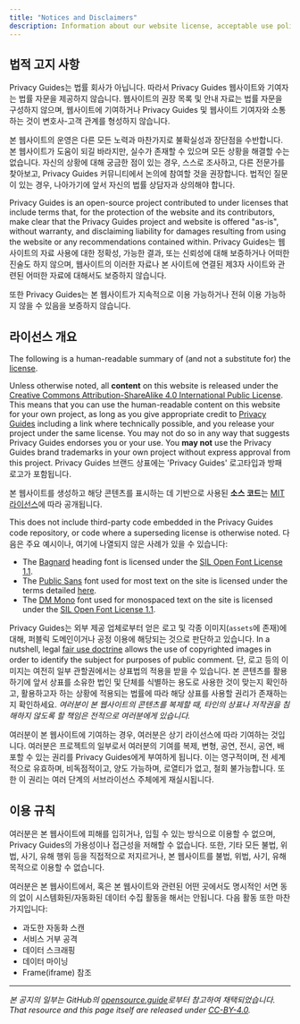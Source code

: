 ```yaml
---
title: "Notices and Disclaimers"
description: Information about our website license, acceptable use policy, and other important details.
---
```


## 법적 고지 사항

Privacy Guides는 법률 회사가 아닙니다. 따라서 Privacy Guides 웹사이트와 기여자는 법률 자문을 제공하지 않습니다. 웹사이트의 권장 목록 및 안내 자료는 법률 자문을 구성하지 않으며, 웹사이트에 기여하거나 Privacy Guides 및 웹사이트 기여자와 소통하는 것이 변호사-고객 관계를 형성하지 않습니다.

본 웹사이트의 운영은 다른 모든 노력과 마찬가지로 불확실성과 장단점을 수반합니다. 본 웹사이트가 도움이 되길 바라지만, 실수가 존재할 수 있으며 모든 상황을 해결할 수는 없습니다. 자신의 상황에 대해 궁금한 점이 있는 경우, 스스로 조사하고, 다른 전문가를 찾아보고, Privacy Guides 커뮤니티에서 논의에 참여할 것을 권장합니다. 법적인 질문이 있는 경우, 나아가기에 앞서 자신의 법률 상담자과 상의해야 합니다.

Privacy Guides is an open-source project contributed to under licenses that include terms that, for the protection of the website and its contributors, make clear that the Privacy Guides project and website is offered "as-is", without warranty, and disclaiming liability for damages resulting from using the website or any recommendations contained within. Privacy Guides는 웹사이트의 자료 사용에 대한 정확성, 가능한 결과, 또는 신뢰성에 대해 보증하거나 어떠한 진술도 하지 않으며, 웹사이트의 이러한 자료나 본 사이트에 연결된 제3자 사이트와 관련된 어떠한 자료에 대해서도 보증하지 않습니다.

또한 Privacy Guides는 본 웹사이트가 지속적으로 이용 가능하거나 전혀 이용 가능하지 않을 수 있음을 보증하지 않습니다.

## 라이선스 개요

<div class="admonition danger" markdown>

The following is a human-readable summary of (and not a substitute for) the [license](https://github.com/privacyguides/privacyguides.org/blob/main/README.md#license).

</div>

Unless otherwise noted, all **content** on this website is released under the [Creative Commons Attribution-ShareAlike 4.0 International Public License](https://github.com/privacyguides/privacyguides.org/tree/main/LICENSE). This means that you can use the human-readable content on this website for your own project, as long as you give appropriate credit to [Privacy Guides](https://www.privacyguides.org) including a link where technically possible, and you release your project under the same license. You may not do so in any way that suggests Privacy Guides endorses you or your use. You **may not** use the Privacy Guides brand trademarks in your own project without express approval from this project. Privacy Guides 브랜드 상표에는 'Privacy Guides' 로고타입과 방패 로고가 포함됩니다.

본 웹사이트를 생성하고 해당 콘텐츠를 표시하는 데 기반으로 사용된 **소스 코드**는 [MIT 라이선스](https://github.com/privacyguides/privacyguides.org/tree/main/LICENSE-CODE)에 따라 공개됩니다.

This does not include third-party code embedded in the Privacy Guides code repository, or code where a superseding license is otherwise noted. 다음은 주요 예시이나, 여기에 나열되지 않은 사례가 있을 수 있습니다:

* The [Bagnard](https://github.com/privacyguides/brand/tree/67166ed8b641d8ac1837d0b75329e02ed4056704/fonts/Bagnard) heading font is licensed under the [SIL Open Font License 1.1](https://github.com/privacyguides/brand/blob/67166ed8b641d8ac1837d0b75329e02ed4056704/fonts/Bagnard/LICENSE.txt).
* The [Public Sans](https://github.com/privacyguides/brand/tree/67166ed8b641d8ac1837d0b75329e02ed4056704/fonts/Public%20Sans) font used for most text on the site is licensed under the terms detailed [here](https://github.com/privacyguides/brand/blob/67166ed8b641d8ac1837d0b75329e02ed4056704/fonts/Public%20Sans/LICENSE.txt).
* The [DM Mono](https://github.com/privacyguides/brand/tree/67166ed8b641d8ac1837d0b75329e02ed4056704/fonts/DM%20Mono) font used for monospaced text on the site is licensed under the [SIL Open Font License 1.1](https://github.com/privacyguides/brand/blob/67166ed8b641d8ac1837d0b75329e02ed4056704/fonts/DM%20Mono/LICENSE.txt).

Privacy Guides는 외부 제공 업체로부터 얻은 로고 및 각종 이미지(`assets`에 존재)에 대해, 퍼블릭 도메인이거나 공정 이용에 해당되는 것으로 판단하고 있습니다. In a nutshell, legal [fair use doctrine](https://copyright.gov/fair-use/more-info.html) allows the use of copyrighted images in order to identify the subject for purposes of public comment. 단, 로고 등의 이미지는 여전히 일부 관할권에서는 상표법의 적용을 받을 수 있습니다. 본 콘텐츠를 활용하기에 앞서 상표를 소유한 법인 및 단체를 식별하는 용도로 사용한 것이 맞는지 확인하고, 활용하고자 하는 상황에 적용되는 법률에 따라 해당 상표를 사용할 권리가 존재하는지 확인하세요. *여러분이 본 웹사이트의 콘텐츠를 복제할 때, 타인의 상표나 저작권을 침해하지 않도록 할 책임은 전적으로 여러분에게 있습니다.*

여러분이 본 웹사이트에 기여하는 경우, 여러분은 상기 라이선스에 따라 기여하는 것입니다. 여러분은 프로젝트의 일부로서 여러분의 기여를 복제, 변형, 공연, 전시, 공연, 배포할 수 있는 권리를 Privacy Guides에게 부여하게 됩니다. 이는 영구적이며, 전 세계적으로 유효하며, 비독점적이고, 양도 가능하며, 로열티가 없고, 철회 불가능합니다. 또한 이 권리는 여러 단계의 서브라이선스 주체에게 재실시됩니다.

## 이용 규칙

여러분은 본 웹사이트에 피해를 입히거나, 입힐 수 있는 방식으로 이용할 수 없으며, Privacy Guides의 가용성이나 접근성을 저해할 수 없습니다. 또한, 기타 모든 불법, 위법, 사기, 유해 행위 등을 직접적으로 저지르거나, 본 웹사이트를 불법, 위법, 사기, 유해 목적으로 이용할 수 없습니다.

여러분은 본 웹사이트에서, 혹은 본 웹사이트와 관련된 어떤 곳에서도 명시적인 서면 동의 없이 시스템화된/자동화된 데이터 수집 활동을 해서는 안됩니다. 다음 활동 또한 마찬가지입니다:

* 과도한 자동화 스캔
* 서비스 거부 공격
* 데이터 스크래핑
* 데이터 마이닝
* Frame(iframe) 참조

---

*본 공지의 일부는 GitHub의 [opensource.guide](https://github.com/github/opensource.guide/blob/master/notices.md)로부터 참고하여 채택되었습니다. That resource and this page itself are released under [CC-BY-4.0](https://creativecommons.org/licenses/by-sa/4.0).*
